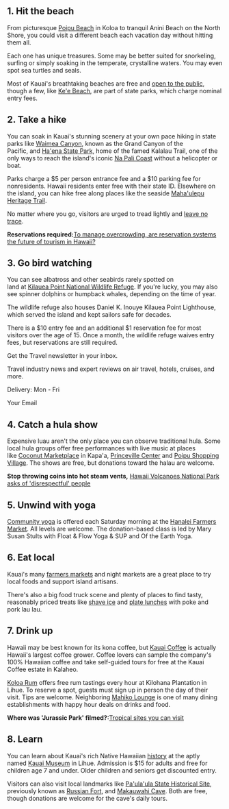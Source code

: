 ## 1. Hit the beach

From picturesque [Poipu Beach](https://poipubeach.org/) in Koloa to tranquil Anini Beach on the North Shore, you could visit a different beach each vacation day without hitting them all.

Each one has unique treasures. Some may be better suited for snorkeling, surfing or simply soaking in the temperate, crystalline waters. You may even spot sea turtles and seals.

Most of Kauai's breathtaking beaches are free and [open to the public](https://dlnr.hawaii.gov/occl/beach-access/), though a few, like [Ke'e Beach](https://dlnr.hawaii.gov/dsp/parks/kauai/haena-state-park/), are part of state parks, which charge nominal entry fees.

## 2. Take a hike

You can soak in Kauai's stunning scenery at your own pace hiking in state parks like [Waimea Canyon](https://dlnr.hawaii.gov/dsp/parks/kauai/waimea-canyon-state-park/), known as the Grand Canyon of the Pacific, and [Ha'ena State Park](https://dlnr.hawaii.gov/dsp/parks/kauai/haena-state-park/), home of the famed Kalalau Trail, one of the only ways to reach the island's iconic [Na Pali Coast](https://www.gohawaii.com/islands/kauai/regions/north-shore/napali-coast) without a helicopter or boat.

Parks charge a $5 per person entrance fee and a $10 parking fee for nonresidents. Hawaii residents enter free with their state ID. Elsewhere on the island, you can hike free along places like the seaside [Maha'ulepu Heritage Trail](https://www.kauai.com/mahaulepu-beach-trail).

No matter where you go, visitors are urged to tread lightly and [leave no trace](https://www.usatoday.com/story/travel/experience/america/national-parks/2021/08/03/national-parks-leave-no-trace-principles-environment-wildlife-crowded/8055942002/).

**Reservations required:**[To manage overcrowding, are reservation systems the future of tourism in Hawaii?](https://www.usatoday.com/in-depth/travel/2022/09/27/hawaii-travel-diamond-head-hanauma-bay-booking-reservations/10369565002/)

## 3. Go bird watching
You can see albatross and other seabirds rarely spotted on land at [Kilauea Point National Wildlife Refuge](https://www.fws.gov/refuge/kilauea-point). If you're lucky, you may also see spinner dolphins or humpback whales, depending on the time of year.

The wildlife refuge also houses Daniel K. Inouye Kilauea Point Lighthouse, which served the island and kept sailors safe for decades.

There is a $10 entry fee and an additional $1 reservation fee for most visitors over the age of 15. Once a month, the wildlife refuge waives entry fees, but reservations are still required.

Get the Travel newsletter in your inbox.

Travel industry news and expert reviews on air travel, hotels, cruises, and more.

Delivery: Mon - Fri

Your Email

## 4. Catch a hula show

Expensive luau aren't the only place you can observe traditional hula. Some local hula groups offer free performances with live music at places like [Coconut Marketplace](https://www.coconutmarketplace.com/) in Kapa'a, [Princeville Center](https://www.princevillecenter.com/news/free-saturday-hula-shows) and [Poipu Shopping Village](https://poipushoppingvillage.com/). The shows are free, but donations toward the halau are welcome.

**Stop throwing coins into hot steam vents,** [Hawaii Volcanoes National Park asks of 'disrespectful' people](https://www.usatoday.com/story/travel/2022/09/22/coins-hot-steam-vents-hawaii-volcanoes-national-park/8077103001/)

## 5. Unwind with yoga

[Community yoga](https://www.marysusanstults.com/schedule) is offered each Saturday morning at the [Hanalei Farmers Market](https://www.facebook.com/HanaleiFarmers/). All levels are welcome. The donation-based class is led by Mary Susan Stults with Float & Flow Yoga & SUP and Of the Earth Yoga.

## 6. Eat local

Kauai's many [farmers markets](https://hawaiifarmersmarkets.org/kauai-farmers-markets/) and night markets are a great place to try local foods and support island artisans.

There's also a big food truck scene and plenty of places to find tasty, reasonably priced treats like [shave ice](https://www.instagram.com/hapas_shaveice/) and [plate lunches](https://www.ponomarketkauai.com/) with poke and pork lau lau.

## 7. Drink up

Hawaii may be best known for its kona coffee, but [Kauai Coffee](https://kauaicoffee.com/pages/visit-the-kauai-coffee-estate) is actually Hawaii's largest coffee grower. Coffee lovers can sample the company's 100% Hawaiian coffee and take self-guided tours for free at the Kauai Coffee estate in Kalaheo. 

[Koloa Rum](https://koloarum.com/tasting-room/) offers free rum tastings every hour at Kilohana Plantation in Lihue. To reserve a spot, guests must sign up in person the day of their visit. Tips are welcome. Neighboring [Mahiko Lounge](https://www.kilohanakauai.com/mahiko-lounge) is one of many dining establishments with happy hour deals on drinks and food.

**Where was 'Jurassic Park' filmed?:**[Tropical sites you can visit](https://www.usatoday.com/story/entertainment/movies/2022/07/28/where-jurassic-park-filmed/10030978002/)

## 8. Learn

You can learn about Kauai's rich Native Hawaiian [history](https://www.10best.com/destinations/hawaii/kauai/attractions/historic-sites/) at the aptly named [Kauai Museum](https://www.kauaimuseum.org/) in Lihue. Admission is $15 for adults and free for children age 7 and under. Older children and seniors get discounted entry.

Visitors can also visit local landmarks like [Pa'ula'ula State Historical Site](https://dlnr.hawaii.gov/dsp/parks/kauai/pa%CA%BBula%CA%BBula-state-historic-site/), previously known as [Russian Fort](https://www.nps.gov/places/russian-fort-fort-elizabeth.htm), and [Makauwahi Cave](http://www.cavereserve.org/). Both are free, though donations are welcome for the cave's daily tours.


